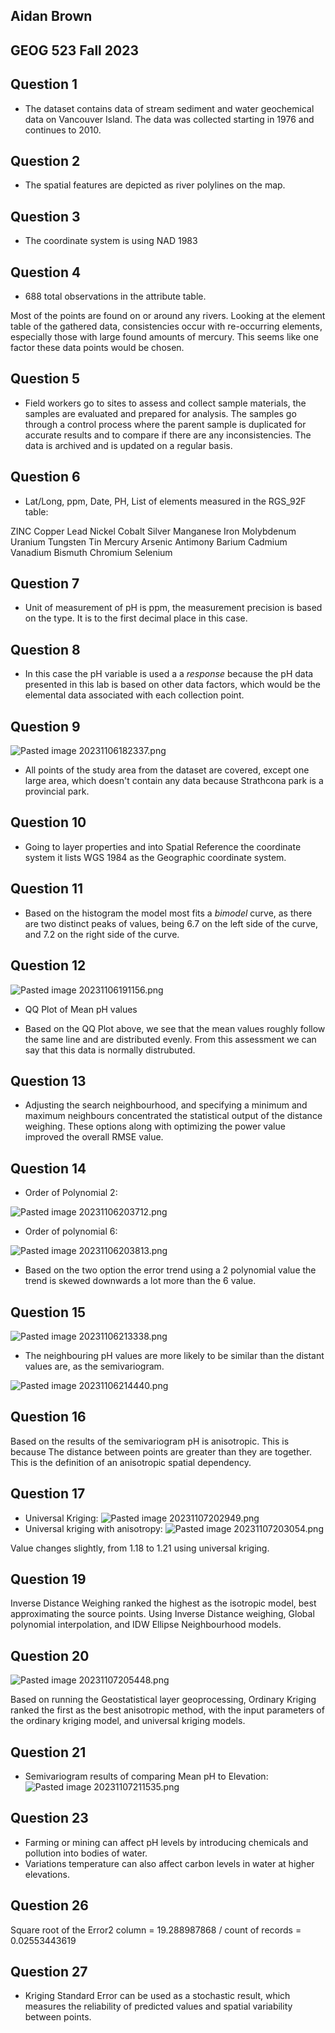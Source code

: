 
## Aidan Brown
## GEOG 523 Fall 2023

## Question 1


- The dataset contains data of stream sediment and water geochemical data on Vancouver Island. The data was collected starting in 1976 and continues to 2010.


## Question 2

- The spatial features are depicted as river polylines on the map.

## Question 3

- The coordinate system is using NAD 1983

## Question 4

- 688 total observations in the attribute table.

Most of the points are found on or around any rivers. Looking at the element table of the gathered data, consistencies occur with re-occurring elements, especially those with large found amounts of mercury. This seems like one factor these data points would be chosen. 

## Question 5

- Field workers go to sites to assess and collect sample materials, the samples are evaluated and prepared for analysis. The samples go through a control process where the parent sample is duplicated for accurate results and to compare if there are any inconsistencies. The data is archived and is updated on a regular basis.

## Question 6

- Lat/Long, ppm, Date, PH, List of elements measured in the RGS_92F table:

ZINC
Copper
Lead
Nickel
Cobalt
Silver
Manganese
Iron
Molybdenum
Uranium
Tungsten
Tin
Mercury
Arsenic
Antimony
Barium
Cadmium
Vanadium
Bismuth
Chromium
Selenium


## Question 7

- Unit of measurement of pH is ppm, the measurement precision is based on the type. It is to the first decimal place in this case.

## Question 8

- In this case the pH variable is used a a <i>response</i> because the pH data presented in this lab is based on other data factors, which would be the elemental data associated with each collection point.

## Question 9

![Pasted image 20231106182337.png](../../attachments/Pasted%20image%2020231106182337.png)

- All points of the study area from the dataset are covered, except one large area, which doesn't contain any data because Strathcona park is a provincial park.

## Question 10

- Going to layer properties and into Spatial Reference the coordinate system it lists WGS 1984 as the Geographic coordinate system.


## Question 11

- Based on the histogram the model most fits a <i>bimodel</i> curve, as there are two distinct peaks of values, being 6.7 on the left side of the curve, and 7.2 on the right side of the curve.

## Question 12

![Pasted image 20231106191156.png](../../attachments/Pasted%20image%2020231106191156.png)
- QQ Plot of Mean pH values

- Based on the QQ Plot above, we see that the mean values roughly follow the same line and are distributed evenly. From this assessment we can say that this data is normally distrubuted.

## Question 13

- Adjusting the search neighbourhood, and specifying a minimum and maximum neighbours concentrated the statistical output of the distance weighing. These options along with optimizing the power value improved the overall RMSE value.

## Question 14


- Order of Polynomial 2:

![Pasted image 20231106203712.png](../../attachments/Pasted%20image%2020231106203712.png)

- Order of polynomial 6:

![Pasted image 20231106203813.png](../../attachments/Pasted%20image%2020231106203813.png)

- Based on the two option the error trend using a 2 polynomial value the trend is skewed downwards a lot more than the 6 value. 

## Question 15

![Pasted image 20231106213338.png](../../attachments/Pasted%20image%2020231106213338.png)

- The neighbouring pH values are more likely to be similar than the distant values are, as the semivariogram. 

![Pasted image 20231106214440.png](../../attachments/Pasted%20image%2020231106214440.png)

## Question 16

Based on the results of the semivariogram pH is anisotropic. This is because The distance between points are greater than they are together. This is the definition of an anisotropic spatial dependency.

## Question 17

- Universal Kriging:
![Pasted image 20231107202949.png](../../attachments/Pasted%20image%2020231107202949.png)
- Universal kriging with anisotropy:
![Pasted image 20231107203054.png](../../attachments/Pasted%20image%2020231107203054.png)

Value changes slightly, from 1.18 to 1.21 using universal kriging.

## Question 19


Inverse Distance Weighing ranked the highest as the isotropic model, best approximating the source points. Using Inverse Distance weighing, Global polynomial interpolation, and IDW Ellipse Neighbourhood models.


## Question 20

![Pasted image 20231107205448.png](../../attachments/Pasted%20image%2020231107205448.png)

Based on running the Geostatistical layer geoprocessing, Ordinary Kriging ranked the first as the best anisotropic method, with the input parameters of the ordinary kriging model, and universal kriging models.

## Question 21 

- Semivariogram results of comparing Mean pH to Elevation:
![Pasted image 20231107211535.png](../../attachments/Pasted%20image%2020231107211535.png)

## Question 23

- Farming or mining can affect pH levels by introducing chemicals and pollution into bodies of water.
- Variations temperature can also affect carbon levels in water at higher elevations.

## Question 26

Square root of the Error2 column = 19.288987868 / count of records = 0.02553443619

## Question 27

- Kriging Standard Error can be used as a stochastic result, which measures the reliability of predicted values and spatial variability between points.








